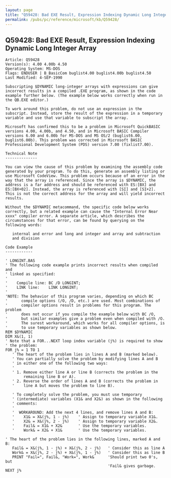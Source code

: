```yaml
---
layout: page
title: "Q59428: Bad EXE Result, Expression Indexing Dynamic Long Integer Array"
permalink: /pubs/pc/reference/microsoft/kb/Q59428/
---
```


## Q59428: Bad EXE Result, Expression Indexing Dynamic Long Integer Array

	Article: Q59428
	Version(s): 4.00 4.00b 4.50
	Operating System: MS-DOS
	Flags: ENDUSER | B_BasicCom buglist4.00 buglist4.00b buglist4.50
	Last Modified: 4-SEP-1990
	
	Subscripting $DYNAMIC long-integer arrays with expressions can give
	incorrect results in a compiled .EXE program, as shown in the code
	example further below. (The example below works correctly when run in
	the QB.EXE editor.)
	
	To work around this problem, do not use an expression in the
	subscript. Instead, store the result of the expression in a temporary
	variable and use that variable to subscript the array.
	
	Microsoft has confirmed this to be a problem in Microsoft QuickBASIC
	versions 4.00, 4.00b, and 4.50, and in Microsoft BASIC Compiler
	versions 6.00 and 6.00b for MS-DOS and MS OS/2 (buglist6.00,
	buglist6.00b). This problem was corrected in Microsoft BASIC
	Professional Development System (PDS) version 7.00 (fixlist7.00).
	
	Technical Note
	--------------
	
	You can view the cause of this problem by examining the assembly code
	generated by your program. To do this, generate an assembly listing or
	use Microsoft CodeView. This problem occurs because of an error in the
	way that the array is referenced. Since the array is $DYNAMIC, the
	address is a far address and should be referenced with ES:[BX] and
	ES:[BX+02]. Instead, the array is referenced with [SI] and [SI+2].
	This is not the correct address for the array and will yield incorrect
	results.
	
	Without the $DYNAMIC metacommand, the specific code below works
	correctly, but a related example can cause the "Internal Error Near
	xxxx" compiler error. A separate article, which describes the
	circumstances for that error, can be found by querying on the
	following words:
	
	   internal and error and long and integer and array and subtraction
	   and division
	
	Code Example
	------------
	
	' LONGINT.BAS
	' The following code example prints incorrect results when compiled and
	' linked as specified:
	'
	'    Compile line: BC /D LONGINT;
	'    LINK line:    LINK LONGINT;
	'
	'NOTE: The behavior of this program varies, depending on which BC
	'      compile options (/O, /D, etc.) are used. Most combinations of
	'      compiler options result in problems for this program. The problem
	'      does not occur if you compile the example below with BC /O,
	'      but similar examples give a problem even when compiled with /O.
	'      The surest workaround, which works for all compiler options, is
	'      to use temporary variables as shown below.
	REM $DYNAMIC
	DIM X&(1, 1)
	' Note that a FOR...NEXT loop index variable (j%) is required to show
	' the problem:
	FOR j% = 1 TO 1
	   ' The heart of the problem lies in lines A and B (marked below).
	   ' You can partially solve the problem by modifying lines A and B
	   ' in either one of the following two ways:
	   '
	   ' 1. Remove either line A or line B (corrects the problem in the
	        remaining line B or A).
	   ' 2. Reverse the order of lines A and B (corrects the problem in
	   '    line A but moves the problem to line B).
	
	   ' To completely solve the problem, you must use temporary
	   ' (intermediate) variables (X1& and X2&) as shown in the following
	   ' comments:
	   '
	   '  WORKAROUND: Add the next 4 lines, and remove lines A and B:
	   '    X1& = X&(j%, 1 - j%)    ' Assign to temporary variable X1&.
	   '    X2& = X&(j%, 2 - j%)    ' Assign to temporary variable X2&.
	   '    Fail& = X1& + X2&       ' Use the temporary variables.
	   '    Work& = X2& + X1&       ' Use the temporary variables.
	
	' The heart of the problem lies in the following lines, marked A and B:
	   Fail& = X&(j%, 1 - j%) + X&(j%, 2 - j%)   ' Consider this as line A
	   Work& = X&(j%, 2 - j%) + X&(j%, 1 - j%)   ' Consider this as line B
	   PRINT "Fail=", Fail&, "Work=", Work&      'Should print two 0's, but
	                                             'Fail& gives garbage.
	NEXT j%
